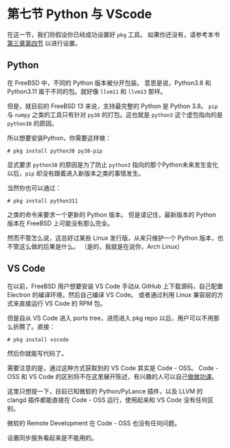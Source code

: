 # 第七节 Python 与 VScode

在这一节，我们将假设你已经成功设置好 `pkg` 工具。
如果你还没有，请参考本书[第三章第四节](../di-san-zhang-ruan-jian-yuan-ji-bao-guan-li-qi/di-si-jie-ruan-jian-bao-guan-li-qi-pkg-de-yong-fa)
以进行设置。

## Python

在 FreeBSD 中，不同的 Python 版本被分开包装。
意思是说，Python3.8 和 Python3.11 属于不同的包。就好像 `llvm11` 和 `llvm13` 那样。

但是，就目前的 FreeBSD 13 来说，支持最完整的 Python 是 Python 3.8。
`pip` 与 `numpy` 之类的工具只有针对 `py38` 的打包。这也就是 `python3` 这个虚包指向的是 `python38` 的原因。

所以想要安装Python，你需要这样做：

```
# pkg install python38 py38-pip
```

显式要求 `python38` 的原因是为了防止 `python3` 指向的那个Python未来发生变化以后，`pip` 却没有跟着进入新版本之类的事情发生。

当然你也可以通过：

```
# pkg install python311
```

之类的命令来要求一个更新的 Python 版本。
但是请记住，最新版本的 Python 版本在 FreeBSD 上可能没有那么完全。

然而不管怎么说，这总好过某些 Linux 发行版，从来只维护一个 Python 版本，也不管这么做的后果是什么。
（是的，我就是在说你，Arch Linux）

## VS Code

在以前，FreeBSD 用户想要安装 VS Code 手动从 GitHub 上下载源码，自己配置 Electron 的编译环境，然后自己编译 VS Code。
或者通过利用 Linux 兼容层的方式来直接运行 VS Code 的 RPM 包。

但是自从 VS Code 进入 ports tree，进而进入 pkg repo 以后，用户可以不用那么折腾了。直接：

```
# pkg install vscode
```

然后你就能写代码了。

需要注意的是，通过这种方式获取到的 VS Code 其实是 Code - OSS。
Code - OSS 和 VS Code 的区别将不在这里展开陈述，有兴趣的人可以自己[做做功课](https://github.com/microsoft/vscode/wiki/Differences-between-the-repository-and-Visual-Studio-Code)。

这里只想提一下，目前已知微软的 Python/PyLance 插件，以及 LLVM 的 clangd 插件都能直接在 Code - OSS 运行，使用起来和 VS Code 没有任何区别。

微软的 Remote Development 在 Code - OSS 也没有任何问题。

设置同步服务看起来是不能用的。
